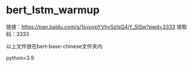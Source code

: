 # bert_lstm_warmup
链接：https://pan.baidu.com/s/1svuypYVhvSzIsQ4jY_5lSw?pwd=3333 
提取码：3333 

以上文件放在bert-base-chinese文件夹内

python=3.9
